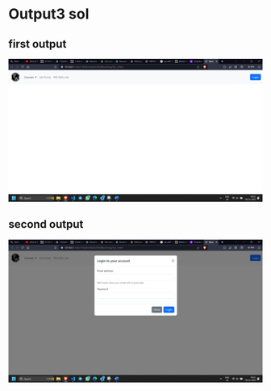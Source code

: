 # Output3 sol

## first output

![Alt text](image-2.png)

## second output

![Alt text](image-3.png)